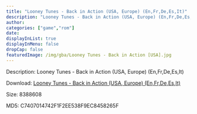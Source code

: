 ```yaml
---
title: "Looney Tunes - Back in Action (USA, Europe) (En,Fr,De,Es,It)"
description: "Looney Tunes - Back in Action (USA, Europe) (En,Fr,De,Es,It)"
author: 
categories: ["game","rom"]
date: 
displayInList: true
displayInMenu: false
dropCap: false
featuredImage: /img/gba/Looney Tunes - Back in Action [USA].jpg
---
```


Description: Looney Tunes - Back in Action (USA, Europe) (En,Fr,De,Es,It)

Download: <a style="text-decoration:underline;" href="https://mega.nz/#!mKAGkAJK!VrSw5mSFkQiDI4JCMS3e6nXF0a3zit4s-59pyH0wTq4" target = "_blank" rel = "nofollow" > Looney Tunes - Back in Action (USA, Europe) (En,Fr,De,Es,It)</a>

Size: 8388608

MD5: C7407014742F1F2EE538F9EC8458265F

